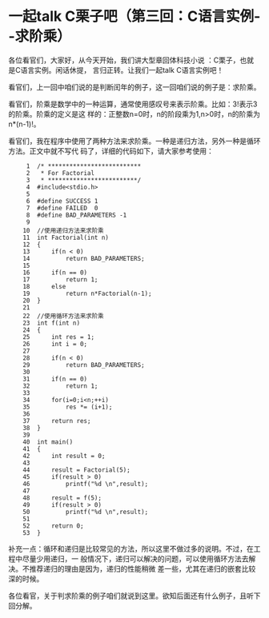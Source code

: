 # 一起talk C栗子吧（第三回：C语言实例--求阶乘）
 
各位看官们，大家好，从今天开始，我们讲大型章回体科技小说 ：C栗子，也就是C语言实例。闲话休提，
言归正转。让我们一起talk C语言实例吧！  
 
看官们，上一回中咱们说的是判断闰年的例子，这一回咱们说的例子是：求阶乘。 
  
看官们，阶乘是数学中的一种运算，通常使用感叹号来表示阶乘。比如：3!表示3的阶乘。阶乘的定义是这
样的：正整数n=0时，n的阶段乘为1,n>0时，n的阶乘为n*(n-1)!。 
 
看官们，我在程序中使用了两种方法来求阶乘。一种是递归方法，另外一种是循环方法。正文中就不写代
码了，详细的代码如下，请大家参考使用： 
```
     1	/* **************************
     2	 * For Factorial
     3	 * *************************/
     4	#include<stdio.h>
     5	
     6	#define SUCCESS 1
     7	#define FAILED  0
     8	#define BAD_PARAMETERS -1
     9	
    10	//使用递归方法来求阶乘
    11	int Factorial(int n)
    12	{
    13		if(n < 0)
    14			return BAD_PARAMETERS;
    15	
    16		if(n == 0)
    17			return 1;
    18		else
    19			return n*Factorial(n-1);
    20	}
    21	
    22	//使用循环方法来求阶乘
    23	int f(int n)
    24	{
    25		int res = 1;
    26		int i = 0;
    27	
    28		if(n < 0)
    29			return BAD_PARAMETERS;
    30	
    31		if(n == 0)
    32			return 1;
    33	
    34		for(i=0;i<n;++i)
    35			res *= (i+1);
    36	
    37		return res;
    38	}
    39	
    40	int main()
    41	{
    42		int result = 0;
    43		
    44		result = Factorial(5);
    45		if(result > 0)
    46			printf("%d \n",result);
    47	
    48		result = f(5);
    49		if(result > 0)
    50			printf("%d \n",result);
    51	
    52		return 0;
    53	}
```
补充一点：循环和递归是比较常见的方法，所以这里不做过多的说明。不过，在工程中尽量少用递归，一
般情况下，递归可以解决的问题，可以使用循环方法去解决。不推荐递归的理由是因为，递归的性能稍微
差一些，尤其在递归的嵌套比较深的时候。 

各位看官，关于判求阶乘的例子咱们就说到这里。欲知后面还有什么例子，且听下回分解。 
